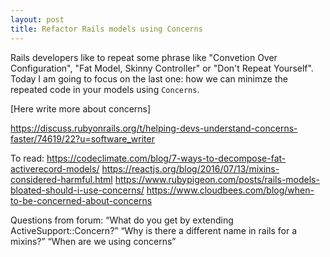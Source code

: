 ```yaml
---
layout: post
title: Refactor Rails models using Concerns
---
```


Rails developers like to repeat some phrase like "Convetion Over Configuration", "Fat Model, Skinny Controller" or "Don't Repeat Yourself". Today I am going to focus on the last one: how we can minimze the repeated code in your models using `Concerns`.

[Here write more about concerns]


https://discuss.rubyonrails.org/t/helping-devs-understand-concerns-faster/74619/22?u=software_writer

To read:
https://codeclimate.com/blog/7-ways-to-decompose-fat-activerecord-models/
https://reactjs.org/blog/2016/07/13/mixins-considered-harmful.html
https://www.rubypigeon.com/posts/rails-models-bloated-should-i-use-concerns/
https://www.cloudbees.com/blog/when-to-be-concerned-about-concerns


Questions from forum:
“What do you get by extending ActiveSupport::Concern?”
“Why is there a different name in rails for a mixins?”
“When are we using concerns”
